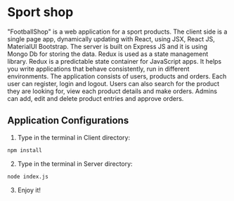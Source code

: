 # Sport shop

"FootballShop" is a web application for a sport products.
The client side is a single page app, dynamically updating with React, using JSX, React JS, MaterialUI Bootstrap.
The server is built on Express JS and it is using Mongo Db for storing the data.
Redux is used as a state management library.
Redux is a predictable state container for JavaScript apps.
It helps you write applications that behave consistently, run in different environments.
The application consists of users, products and orders. Each user can register, login and logout.
Users can also search for the product they are looking for, view each product details and make orders.
Admins can add, edit and delete product entries and approve orders.

## Application Configurations

1. Type in the terminal in Client directory:

```bash
npm install
```

2. Type in the terminal in Server directory:

```bash
node index.js
```

3. Enjoy it!
